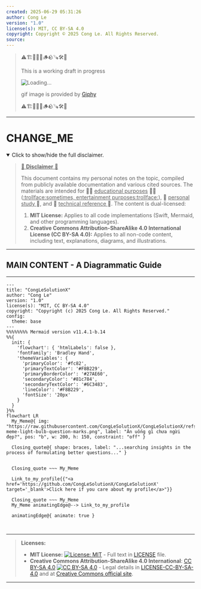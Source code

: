 ```yaml
---
created: 2025-06-29 05:31:26
author: Cong Le
version: "1.0"
license(s): MIT, CC BY-SA 4.0
copyright: Copyright © 2025 Cong Le. All Rights Reserved.
source:
---
```



> ⚠️🏗️🚧🦺🧱🪵🪨🪚🛠️👷
> 
> This is a working draft in progress
> 
> ![Loading...](https://media2.giphy.com/media/v1.Y2lkPTc5MGI3NjExMXVjejV3dnVjc2o5MXd3eXBvcDR1cHlzbHQ1Z2R6YjY0ZHpmdjJ6OCZlcD12MV9pbnRlcm5hbF9naWZfYnlfaWQmY3Q9Zw/hL9q5k9dk9l0wGd4e0/giphy.gif)
>
> gif image is provided by [Giphy](https://giphy.com)
> 
> ⚠️🏗️🚧🦺🧱🪵🪨🪚🛠️👷


----




# CHANGE_ME
<details open>
<summary>Click to show/hide the full disclaimer.</summary>
   
> <ins>📢 **Disclaimer** 🚨</ins>
>
> This document contains my personal notes on the topic,
> compiled from publicly available documentation and various cited sources.
> The materials are intended for 👨‍🎓 <ins>educational purposes</ins> 👨‍🎓 (<ins>:trollface:sometimes, entertainment purposes:trollface:</ins>), 📖 <ins> personal study </ins> 📖, and 🔖 <ins> technical reference </ins> 🔖.
> The content is dual-licensed:
> 1. **MIT License:** Applies to all code implementations (Swift, Mermaid, and other programming languages).
> 2. **Creative Commons Attribution-ShareAlike 4.0 International License (CC BY-SA 4.0):** Applies to all non-code content, including text, explanations, diagrams, and illustrations.

</details>


---


## MAIN CONTENT - A Diagrammatic Guide 


---

<!-- 
```mermaid
%% Current Mermaid version
info
```  -->


```mermaid
---
title: "CongLeSolutionX"
author: "Cong Le"
version: "1.0"
license(s): "MIT, CC BY-SA 4.0"
copyright: "Copyright (c) 2025 Cong Le. All Rights Reserved."
config:
  theme: base
---
%%%%%%%% Mermaid version v11.4.1-b.14
%%{
  init: {
    'flowchart': { 'htmlLabels': false },
    'fontFamily': 'Bradley Hand',
    'themeVariables': {
      'primaryColor': '#fc82',
      'primaryTextColor': '#F8B229',
      'primaryBorderColor': '#27AE60',
      'secondaryColor': '#81c784',
      'secondaryTextColor': '#6C3483',
      'lineColor': '#F8B229',
      'fontSize': '20px'
    }
  }
}%%
flowchart LR
  My_Meme@{ img: "https://raw.githubusercontent.com/CongLeSolutionX/CongLeSolutionX/refs/heads/main/assets/images/My-meme-light-bulb-question-marks.png", label: "Ăn uống gì chưa ngừi đẹp?", pos: "b", w: 200, h: 150, constraint: "off" }

  Closing_quote@{ shape: braces, label: "...searching insights in the process of formulating better questions..." }
    

  Closing_quote ~~~ My_Meme
    
  Link_to_my_profile{{"<a href='https://github.com/CongLeSolutionX/CongLeSolutionX' target='_blank'>Click here if you care about my profile</a>"}}

  Closing_quote ~~~ My_Meme
  My_Meme animatingEdge@--> Link_to_my_profile
  
  animatingEdge@{ animate: true }



```

---
>**Licenses:**
>
>- **MIT License:**  [![License: MIT](https://img.shields.io/badge/License-MIT-yellow.svg)](LICENSE) - Full text in [LICENSE](LICENSE) file.
>- **Creative Commons Attribution-ShareAlike 4.0 International**: [CC BY-SA 4.0](https://creativecommons.org/licenses/by-sa/4.0/) [![CC BY-SA 4.0](https://licensebuttons.net/l/by-sa/4.0/88x31.png)](https://creativecommons.org/licenses/by-sa/4.0/) - Legal details in [LICENSE-CC-BY-SA-4.0](THE_PAST/LICENSE-CC-BY-SA-4.0) and at [Creative Commons official site](https://creativecommons.org/licenses/by-sa/4.0/).
>
---